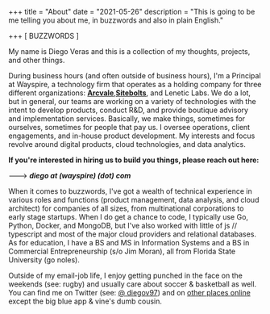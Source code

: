 +++
title = "About"
date = "2021-05-26"
description = "This is going to be me telling you about me, in buzzwords and also in plain English."

+++
[ BUZZWORDS ]


My name is Diego Veras and this is a collection of my thoughts, projects, and other things.

During business hours (and often outside of business hours), I'm a Principal at Wayspire, a technology firm that operates as a holding company for three different organizations: [**Arcvale**](https://arcvale.com/),[**Sitebolts**](https://sitebolts.com/), and Lenetic Labs. We do a lot, but in general, our teams are working on a variety of technologies with the intent to develop products, conduct R&D, and provide boutique advisory and implementation services. Basically, we make things, sometimes for ourselves, sometimes for people that pay us. I oversee operations, client engagements, and in-house product development. My interests and focus revolve around digital products, cloud technologies, and data analytics. 


**If you're interested in hiring us to build you things, please reach out here:**

---> ***diego at (wayspire) (dot) com***


When it comes to buzzwords, I've got a wealth of technical experience in various roles and functions (product management, data analysis, and cloud architect) for companies of all sizes, from multinational corporations to early stage startups. When I do get a chance to code, I typically use Go, Python, Docker, and MongoDB, but I've also worked with little of js // typescript and most of the major cloud providers and relational databases. As for education, I have a BS and MS in Information Systems and a BS in Commercial Entrepreneurship (s/o Jim Moran), all from Florida State University (go noles).

Outside of my email-job life, I enjoy getting punched in the face on the weekends (see: rugby) and usually care about soccer & basketball as well. You can find me on Twitter (see: [@ diegov97](https://twitter.com/diegov97)) and on [other places online](https://dverasc.github.io/showcase/socials/) except the big blue app & vine's dumb cousin.
